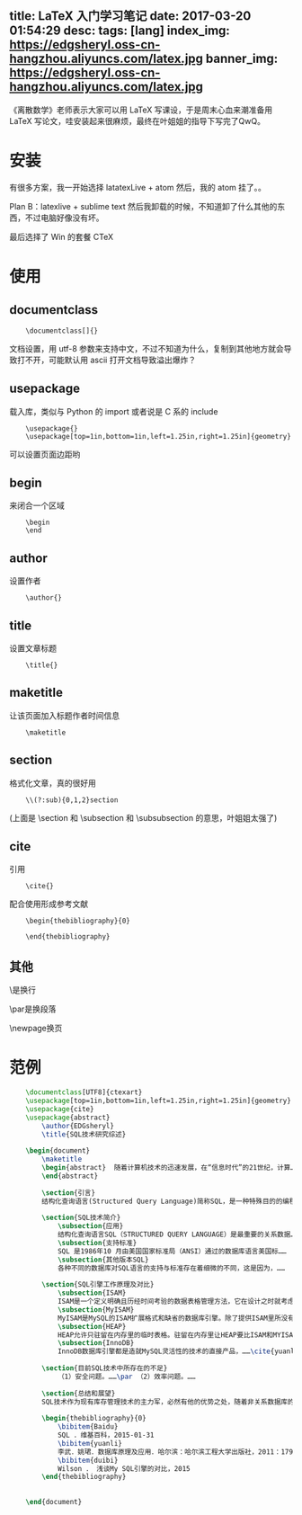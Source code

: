 title: LaTeX 入门学习笔记
date: 2017-03-20 01:54:29
desc: 
tags: [lang] 
index_img: https://edgsheryl.oss-cn-hangzhou.aliyuncs.com/latex.jpg
banner_img: https://edgsheryl.oss-cn-hangzhou.aliyuncs.com/latex.jpg
---

《离散数学》老师表示大家可以用 LaTeX 写课设，于是周末心血来潮准备用 LaTeX 写论文，哇安装起来很麻烦，最终在叶姐姐的指导下写完了QwQ。

<!-- more -->

# 安装

有很多方案，我一开始选择 latatexLive + atom 然后，我的 atom 挂了。。

Plan B：latexlive + sublime text 然后我卸载的时候，不知道卸了什么其他的东西，不过电脑好像没有坏。

最后选择了 Win 的套餐 CTeX

# 使用

## documentclass
```
	\documentclass[]{}
```
文档设置，用 utf-8 参数来支持中文，不过不知道为什么，复制到其他地方就会导致打不开，可能默认用 ascii 打开文档导致溢出爆炸？

## usepackage

载入库，类似与 Python 的 import 或者说是 C 系的 include
```
	\usepackage{}
	\usepackage[top=1in,bottom=1in,left=1.25in,right=1.25in]{geometry}
```
可以设置页面边距哟

## begin

来闭合一个区域
```
	\begin
	\end
```

## author

设置作者
```
	\author{}
```

## title

设置文章标题
```
	\title{}
```
## maketitle

让该页面加入标题作者时间信息

```
	\maketitle
```

## section

格式化文章，真的很好用

```
	\\(?:sub){0,1,2}section
```

(上面是 \section 和 \subsection 和 \subsubsection 的意思，叶姐姐太强了)

## cite
引用
```
	\cite{}
```

配合使用形成参考文献
```
	\begin{thebibliography}{0}
	
	\end{thebibliography}
```

## 其他

\\是换行

\par是换段落

\newpage换页

# 范例
```latex
	\documentclass[UTF8]{ctexart}
	\usepackage[top=1in,bottom=1in,left=1.25in,right=1.25in]{geometry}
	\usepackage{cite}
	\usepackage{abstract}
		\author{EDGsheryl}
	    \title{SQL技术研究综述}
	
	\begin{document}
		\maketitle
	    \begin{abstract}  随着计算机技术的迅速发展，在“信息时代”的21世纪，计算…… \textbf{关键词：SQL，库存管理系统}
	    \end{abstract}
	
	    \section{引言}
	    结构化查询语言(Structured Query Language)简称SQL，是一种特殊目的的编程\cite{Baidu}
	
	    \section{SQL技术简介}
	        \subsection{应用}
	        结构化查询语言SQL（STRUCTURED QUERY LANGUAGE）是最重要的关系数据……
	        \subsection{支持标准}
	        SQL 是1986年10 月由美国国家标准局（ANSI）通过的数据库语言美国标……
	        \subsection{其他版本SQL}
	        各种不同的数据库对SQL语言的支持与标准存在着细微的不同，这是因为，……
	
	    \section{SQL引擎工作原理及对比}
	        \subsection{ISAM}
	        ISAM是一个定义明确且历经时间考验的数据表格管理方法，它在设计之时就考虑到……
	        \subsection{MyISAM}
	        MyISAM是MySQL的ISAM扩展格式和缺省的数据库引擎。除了提供ISAM里所没有的索……
	        \subsection{HEAP}
	        HEAP允许只驻留在内存里的临时表格。驻留在内存里让HEAP要比ISAM和MYISAM都快，……
	        \subsection{InnoDB}
	        InnoDB数据库引擎都是造就MySQL灵活性的技术的直接产品，……\cite{yuanli,duibi}
	
	    \section{目前SQL技术中所存在的不足}
	        （1）安全问题。……\par （2）效率问题。……
	
	    \section{总结和展望}
	    SQL技术作为现有库存管理技术的主力军，必然有他的优势之处，随着非关系数据库的扩大使用，会减少关系型数据库的安全问题。
	
	    \begin{thebibliography}{0}
	        \bibitem{Baidu}
	        SQL ．维基百科，2015-01-31
	        \bibitem{yuanli}
	        李武．姚珺．数据库原理及应用．哈尔滨：哈尔滨工程大学出版社，2011：179
	        \bibitem{duibi}
	        Wilson ． 浅谈My SQL引擎的对比，2015
	    \end{thebibliography}
	
	
	\end{document}
```
